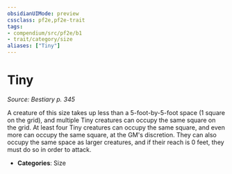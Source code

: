```yaml
---
obsidianUIMode: preview
cssclass: pf2e,pf2e-trait
tags:
- compendium/src/pf2e/b1
- trait/category/size
aliases: ["Tiny"]
---
```

# Tiny  
*Source: Bestiary p. 345*  

A creature of this size takes up less than a 5-foot-by-5-foot space (1 square on the grid), and multiple Tiny creatures can occupy the same square on the grid. At least four Tiny creatures can occupy the same square, and even more can occupy the same square, at the GM's discretion. They can also occupy the same space as larger creatures, and if their reach is 0 feet, they must do so in order to attack.

- **Categories**: Size